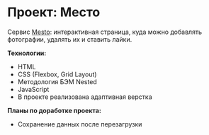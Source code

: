 # Проект: Место


Cервис [Mesto](https://peregudamaria.github.io/mesto/): интерактивная страница, куда можно добавлять фотографии, удалять их и ставить лайки.  

**Технологии:**

* HTML
* CSS (Flexbox, Grid Layout)
* Методология БЭМ Nested
* JavaScript
* В проекте реализована адаптивная верстка

**Планы по доработке проекта:**

* Сохранение данных после перезагрузки 

